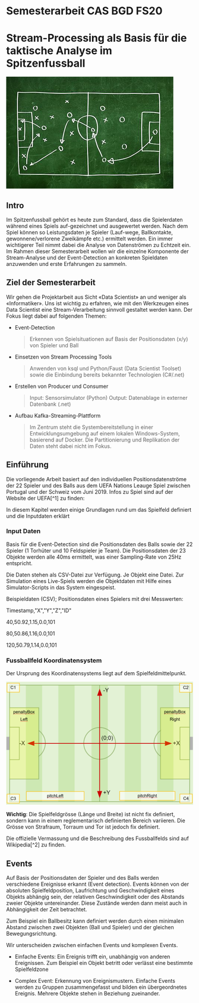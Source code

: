 # Semesterarbeit CAS BGD FS20

# Stream-Processing als Basis für die taktische Analyse im Spitzenfussball

![](./media/image1.jpg)

## Intro
Im Spitzenfussball gehört es heute zum Standard, dass die Spielerdaten während eines Spiels auf-gezeichnet und ausgewertet werden. Nach dem Spiel können so Leistungsdaten je Spieler (Lauf-wege, Ballkontakte, gewonnene/verlorene Zweikämpfe etc.) ermittelt werden. Ein immer wichtigerer Teil nimmt dabei die Analyse von Datenströmen zu Echtzeit ein.
Im Rahmen dieser Semesterarbeit wollen wir die einzelne Komponente der Stream-Analyse und der Event-Detection an konkreten Spieldaten anzuwenden und erste Erfahrungen zu sammeln.

## Ziel der Semesterarbeit
Wir gehen die Projektarbeit aus Sicht «Data Scientist» an und weniger
als «Informatiker». Uns ist wichtig zu erfahren, wie mit den Werkzeugen
eines Data Scientist eine Stream-Verarbeitung sinnvoll gestaltet werden
kann. Der Fokus liegt dabei auf folgenden Themen:

-   Event-Detection
    > Erkennen von Spielsituationen auf Basis der Positionsdaten (x/y)
    > von Spieler und Ball

-   Einsetzen von Stream Processing Tools
    > Anwenden von ksql und Python/Faust (Data Scientist Toolset) sowie
    > die Einbindung bereits bekannter Technologien (C\#/.net)

-   Erstellen von Producer und Consumer
    > Input: Sensorsimulator (Python)
    > Output: Datenablage in externer Datenbank (.net)

-   Aufbau Kafka-Streaming-Plattform
    > Im Zentrum steht die Systembereitstellung in einer 
    Entwicklungsumgebung auf einem lokalen Windows-System, basierend auf
    Docker. Die Partitionierung und Replikation der Daten steht dabei
    nicht im Fokus.

## Einführung
Die vorliegende Arbeit basiert auf den individuellen
Positionsdatenströme der 22 Spieler und des Balls aus dem UEFA Nations
Leauge Spiel zwischen Portugal und der Schweiz vom Juni 2019. Infos zu
Spiel sind auf der Website der UEFA[^1] zu finden:

In diesem Kapitel werden einige Grundlagen rund um das Spielfeld
definiert und die Inputdaten erklärt

### Input Daten
Basis für die Event-Detection sind die Positionsdaten des Balls sowie
der 22 Spieler (1 Torhüter und 10 Feldspieler je Team). Die
Positionsdaten der 23 Objekte werden alle 40ms ermittelt, was einer
Sampling-Rate von 25Hz entspricht.

Die Daten stehen als CSV-Datei zur Verfügung. Je Objekt eine Datei. Zur
Simulation eines Live-Spiels werden die Objektdaten mit Hilfe eines
Simulator-Scripts in das System eingespeist.

Beispieldaten (CSV); Positionsdaten eines Spielers mit drei Messwerten:

Timestamp,\"X\",\"Y\",\"Z\",\"ID\"

40,50.92,1.15,0.0,101

80,50.86,1.16,0.0,101

120,50.79,1.14,0.0,101

### Fussballfeld Koordinatensystem
Der Ursprung des Koordinatensystems liegt auf dem Spielfeldmittelpunkt.

![](./media/image4.png)

**Wichtig**: Die Spielfeldgrösse (Länge und Breite) ist nicht fix
definiert, sondern kann in einem reglementarisch definierten Bereich
variieren. Die Grösse von Strafraum, Torraum und Tor ist jedoch fix
definiert.

Die offizielle Vermassung und die Beschreibung des Fussballfelds sind
auf Wikipedia[^2] zu finden.

## Events

Auf Basis der Positionsdaten der Spieler und des Balls werden
verschiedene Ereignisse erkannt (Event detection). Events können von der
absoluten Spielfeldposition, Laufrichtung und Geschwindigkeit eines
Objekts abhängig sein, der relativen Geschwindigkeit oder des Abstands
zweier Objekte untereinander. Diese Zustände werden dann meist auch in
Abhängigkeit der Zeit betrachtet.

Zum Beispiel ein Ballbesitz kann definiert werden durch einen minimalen
Abstand zwischen zwei Objekten (Ball und Spieler) und der gleichen
Bewegungsrichtung.

Wir unterscheiden zwischen einfachen Events und komplexen Events.

-   Einfache Events: Ein Ereignis trifft ein, unabhängig von anderen
    Ereignissen. Zum Beispiel ein Objekt betritt oder verlässt eine
    bestimmte Spielfeldzone

-   Complex Event: Erkennung von Ereignismustern. Einfache Events werden
    zu Gruppen zusammengefasst und bilden ein übergeordnetes Ereignis.
    Mehrere Objekte stehen in Beziehung zueinander.
